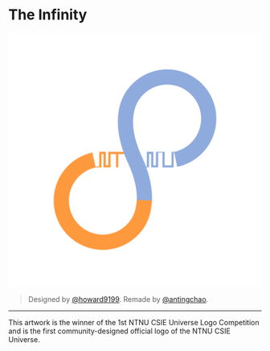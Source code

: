 # The Infinity

![The Infinity](the-infinity.svg)

> Designed by [@howard9199](https://github.com/howard9199).
> Remade by [@antingchao](https://github.com/antingchao).

---

This artwork is the winner of the 1st NTNU CSIE Universe Logo Competition and is the first community-designed official logo of the NTNU CSIE Universe.
